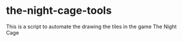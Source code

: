 # the-night-cage-tools
This is a script to automate the drawing the tiles in the game The Night Cage
